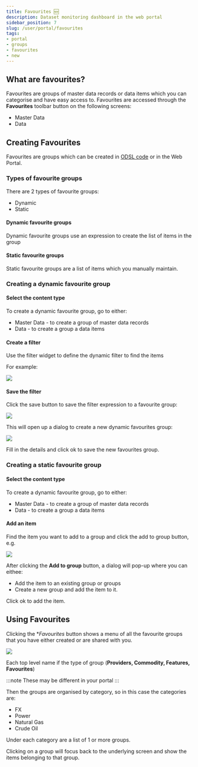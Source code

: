 ```yaml
---
title: Favourites 🆕
description: Dataset monitoring dashboard in the web portal
sidebar_position: 7
slug: /user/portal/favourites
tags:
- portal
- groups
- favourites
- new
---
```

## What are favourites?

Favourites are groups of master data records or data items which you can categorise and have easy access to.
Favourites are accessed through the **Favourites** toolbar button on the following screens:

* Master Data
* Data

## Creating Favourites

Favourites are groups which can be created in [ODSL code](/docs/odsl/variable/group) or in the Web Portal.

### Types of favourite groups
There are 2 types of favourite groups:
* Dynamic
* Static

#### Dynamic favourite groups
Dynamic favourite groups use an expression to create the list of items in the group

#### Static favourite groups
Static favourite groups are a list of items which you manually maintain.

### Creating a dynamic favourite group

#### Select the content type
To create a dynamic favourite group, go to either:
* Master Data - to create a group of master data records
* Data - to create a group a data items

#### Create a filter
Use the filter widget to define the dynamic filter to find the items

For example:

![](/img/portal/fav_filter.png)

#### Save the filter

Click the save button to save the filter expression to a favourite group:

![](/img/portal/fav_save.png)

This will open up a dialog to create a new dynamic favourites group:

![](/img/portal/fav_add_group.png)

Fill in the details and click ok to save the new favourites group.

### Creating a static favourite group

#### Select the content type
To create a dynamic favourite group, go to either:
* Master Data - to create a group of master data records
* Data - to create a group a data items

#### Add an item
Find the item you want to add to a group and click the add to group button, e.g.

![](/img/portal/fav_item.png)

After clicking the **Add to group** button, a dialog will pop-up where you can eithee:
* Add the item to an existing group or groups
* Create a new group and add the item to it.

Click ok to add the item.

## Using Favourites

Clicking the **Favourites* button shows a menu of all the favourite groups that you have either created or are shared with you.

![](/img/portal/fav_screen1.png)

Each top level name if the type of group (**Providers, Commodity, Features, Favourites**)

:::note
These may be different in your portal
:::

Then the groups are organised by category, so in this case the categories are:
* FX
* Power
* Natural Gas
* Crude Oil

Under each category are a list of 1 or more groups.

Clicking on a group will focus back to the underlying screen and show the items belonging to that group.

